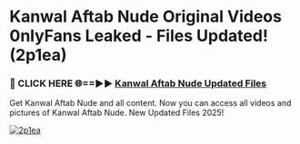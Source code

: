 # Kanwal Aftab Nude Original Videos 0nlyFans Leaked - Files Updated! (2p1ea)

<h3>🔴 CLICK HERE 🌐==►► <a href="https://tinyurl.com/52m3yx9h" rel="nofollow">Kanwal Aftab Nude Updated Files</a></h3>

Get Kanwal Aftab Nude and all content. Now you can access all videos and pictures of Kanwal Aftab Nude. New Updated Files 2025!

[![2p1ea](https://i.imgur.com/TnHtlc8.gif)](https://tinyurl.com/52m3yx9h)
